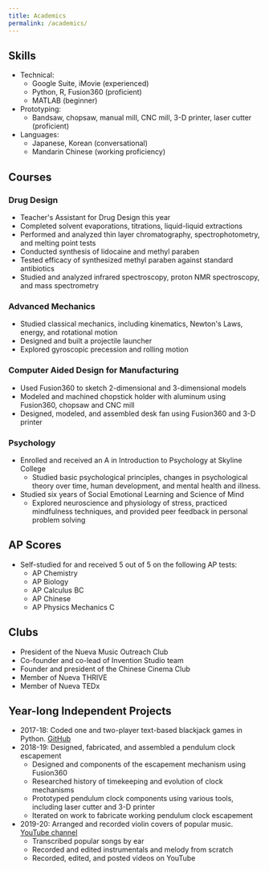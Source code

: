 ```yaml
---
title: Academics
permalink: /academics/
---
```


## Skills
- Technical:
  - Google Suite, iMovie (experienced)
  - Python, R, Fusion360 (proficient)
  - MATLAB (beginner)
- Prototyping: 
  - Bandsaw, chopsaw, manual mill, CNC mill, 3-D printer, laser cutter (proficient)
- Languages: 
  - Japanese, Korean (conversational)
  - Mandarin Chinese (working proficiency)


## Courses

### Drug Design
- Teacher's Assistant for Drug Design this year
- Completed solvent evaporations, titrations, liquid-liquid extractions
- Performed and analyzed thin layer chromatography, spectrophotometry, and melting point tests
- Conducted synthesis of lidocaine and methyl paraben
- Tested efficacy of synthesized methyl paraben against standard antibiotics
- Studied and analyzed infrared spectroscopy, proton NMR spectroscopy, and mass spectrometry

### Advanced Mechanics
- Studied classical mechanics, including kinematics, Newton's Laws, energy, and rotational motion
- Designed and built a projectile launcher
- Explored gyroscopic precession and rolling motion

### Computer Aided Design for Manufacturing
- Used Fusion360 to sketch 2-dimensional and 3-dimensional models
- Modeled and machined chopstick holder with aluminum using Fusion360, chopsaw and CNC mill
- Designed, modeled, and assembled desk fan using Fusion360 and 3-D printer

### Psychology
- Enrolled and received an A in Introduction to Psychology at Skyline College
  - Studied basic psychological principles, changes in psychological theory over time, human development, and mental health and illness.
- Studied six years of Social Emotional Learning and Science of Mind
  - Explored neuroscience and physiology of stress, practiced mindfulness techniques, and provided peer feedback in personal problem solving
  
## AP Scores
- Self-studied for and received 5 out of 5 on the following AP tests:
  - AP Chemistry
  - AP Biology
  - AP Calculus BC
  - AP Chinese
  - AP Physics Mechanics C
  
## Clubs
- President of the Nueva Music Outreach Club
- Co-founder and co-lead of Invention Studio team
- Founder and president of the Chinese Cinema Club
- Member of Nueva THRIVE
- Member of Nueva TEDx

## Year-long Independent Projects
- 2017-18: Coded one and two-player text-based blackjack games in Python. [GitHub](https://github.com/matsaki289/Blackjack-Matthew-Sakiyama)
- 2018-19: Designed, fabricated, and assembled a pendulum clock escapement
  - Designed and components of the escapement mechanism using Fusion360
  - Researched history of timekeeping and evolution of clock mechanisms
  - Prototyped pendulum clock components using various tools, including laser cutter and 3-D printer
  - Iterated on work to fabricate working pendulum clock escapement
- 2019-20: Arranged and recorded violin covers of popular music. [YouTube channel](https://www.youtube.com/channel/UCcLpjjeejgypzPr9JH2ipZw)
  - Transcribed popular songs by ear
  - Recorded and edited instrumentals and melody from scratch
  - Recorded, edited, and posted videos on YouTube
